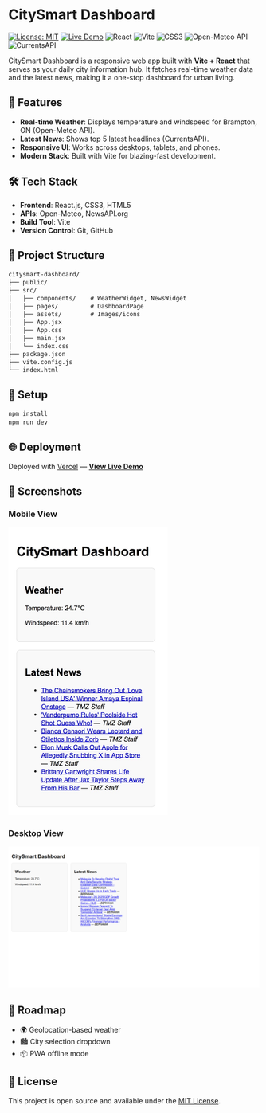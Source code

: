 # CitySmart Dashboard

[![License: MIT](https://img.shields.io/badge/License-MIT-yellow.svg)](LICENSE)
[![Live Demo](https://img.shields.io/badge/demo-online-green.svg)](https://citysmart-dashboard-sge1-3zosteze8.vercel.app)
![React](https://img.shields.io/badge/React-20232A?logo=react&logoColor=61DAFB)
![Vite](https://img.shields.io/badge/Vite-646CFF?logo=vite&logoColor=white)
![CSS3](https://img.shields.io/badge/CSS3-1572B6?logo=css3&logoColor=white)
![Open-Meteo API](https://img.shields.io/badge/API-Open--Meteo-blue)
![CurrentsAPI](https://img.shields.io/badge/API-CurrentsAPI-orange)

CitySmart Dashboard is a responsive web app built with **Vite + React** that serves as your daily city information hub. It fetches real-time weather data and the latest news, making it a one-stop dashboard for urban living.

## 🚀 Features
- **Real-time Weather**: Displays temperature and windspeed for Brampton, ON (Open-Meteo API).
- **Latest News**: Shows top 5 latest headlines (CurrentsAPI).
- **Responsive UI**: Works across desktops, tablets, and phones.
- **Modern Stack**: Built with Vite for blazing-fast development.

## 🛠 Tech Stack
- **Frontend**: React.js, CSS3, HTML5
- **APIs**: Open-Meteo, NewsAPI.org
- **Build Tool**: Vite
- **Version Control**: Git, GitHub

## 📂 Project Structure
```
citysmart-dashboard/
├── public/
├── src/
│   ├── components/    # WeatherWidget, NewsWidget
│   ├── pages/         # DashboardPage
│   ├── assets/        # Images/icons
│   ├── App.jsx
│   ├── App.css
│   ├── main.jsx
│   └── index.css
├── package.json
├── vite.config.js
└── index.html
```

## 🔧 Setup
```bash
npm install
npm run dev
```

## 🌐 Deployment
Deployed with [Vercel](https://vercel.com/) — [**View Live Demo**](https://citysmart-dashboard-five.vercel.app/)

## 📸 Screenshots
### Mobile View
<img src="public/screenshot-mobile.png" alt="CitySmart Dashboard - Mobile" width="320"/>

### Desktop View
<img src="public/screenshot-desktop.png" alt="CitySmart Dashboard - Desktop" width="720"/>

## 📅 Roadmap
- 🌍 Geolocation-based weather
- 🏙 City selection dropdown
- 📦 PWA offline mode

## 📄 License
This project is open source and available under the [MIT License](LICENSE).
